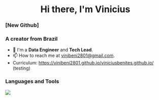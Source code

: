 <h1 align="center">Hi there, I'm Vinicius</h1>

### [New Github]
### A creator from Brazil
- 🔭 I'm a **Data Engineer** and **Tech Lead**.
- 📫 How to reach me at [vinibeni2801@gmail.com](mailto:vinibeni2801@gmail.com).
- Curriculum: https://vinibeni2801.github.io/viniciusbenites.github.io/ (testing)

### Languages and Tools

![](https://skillicons.dev/icons?i=py,go,ts,docker,kubernetes,ansible,git,github,gitlab,jenkins,kafka,mysql,mongodb,aws,gcp,azure&theme=light)



